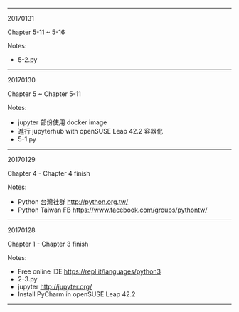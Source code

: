 
--------------------------------------

20170131

Chapter 5-11 ~ 5-16

Notes:
 * 5-2.py

--------------------------------------

20170130

Chapter 5 ~ Chapter 5-11

Notes:
 * jupyter 部份使用 docker image
 * 進行 jupyterhub with openSUSE Leap 42.2 容器化
 * 5-1.py

--------------------------------------

20170129

Chapter 4 - Chapter 4 finish

Notes:
 * Python 台灣社群 http://python.org.tw/
 * Python Taiwan FB https://www.facebook.com/groups/pythontw/

--------------------------------------

20170128

Chapter 1 - Chapter 3 finish

Notes:
 * Free online IDE https://repl.it/languages/python3
 * 2-3.py
 * jupyter http://jupyter.org/
 * Install PyCharm in openSUSE Leap 42.2

--------------------------------------
